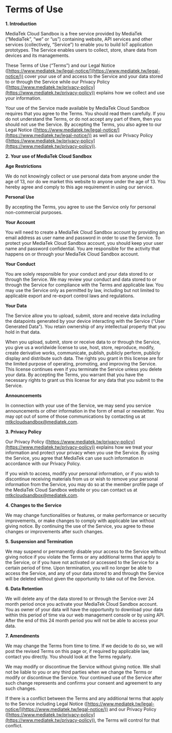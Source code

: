 # Terms of Use

**1. Introduction**

MediaTek Cloud Sandbox is a free service provided by MediaTek (“MediaTek”, “we” or “us”) containing website, API services and other services (collectively, “Service”) to enable you to build IoT application prototypes. The Service enables users to collect, store, share data from devices and its managements. 

These Terms of Use (“Terms”) and our Legal Notice ([https://www.mediatek.tw/legal-notice/](https://www.mediatek.tw/legal-notice/)) cover your use of and access to the Service and your data stored to or through the Service while our Privacy Policy ([https://www.mediatek.tw/privacy-policy](https://www.mediatek.tw/privacy-policy)) explains how we collect and use your information.

Your use of the Service made available by MediaTek Cloud Sandbox requires that you agree to the Terms. You should read them carefully. If you do not understand the Terms, or do not accept any part of them, then you should not use the Service. By accepting the Terms, you also agree to our Legal Notice ([https://www.mediatek.tw/legal-notice/](https://www.mediatek.tw/legal-notice/)) as well as our Privacy Policy ([https://www.mediatek.tw/privacy-policy](https://www.mediatek.tw/privacy-policy)). 

**2. Your use of MediaTek Cloud Sandbox**

**Age Restrictions**

We do not knowingly collect or use personal data from anyone under the age of 13, nor do we market this website to anyone under the age of 13. You hereby agree and comply to this age requirement in using our service.

**Personal Use**

By accepting the Terms, you agree to use the Service only for personal non-commercial purposes.

**Your Account**

You will need to create a MediaTek Cloud Sandbox account by providing an email address as user name and password in order to use the Service. To protect your MediaTek Cloud Sandbox account, you should keep your user name and password confidential. You are responsible for the activity that happens on or through your MediaTek Cloud Sandbox account.

**Your Conduct**

You are solely responsible for your conduct and your data stored to or through the Service. We may review your conduct and data stored to or through the Service for compliance with the Terms and applicable law. You may use the Service only as permitted by law, including but not limited to applicable export and re-export control laws and regulations.  

**Your Data**

The Service allow you to upload, submit, store and receive data including the datapoints generated by your device interacting with the Service (“User Generated Data”). You retain ownership of any intellectual property that you hold in that data.
 
When you upload, submit, store or receive data to or through the Service, you give us a worldwide license to use, host, store, reproduce, modify, create derivative works, communicate, publish, publicly perform, publicly display and distribute such data. The rights you grant in this license are for the limited purpose of operating, promoting, and improving the Service. This license continues even if you terminate the Service unless you delete your data. By accepting the Terms, you warrant that you have the necessary rights to grant us this license for any data that you submit to the Service.

**Announcements**

In connection with your use of the Service, we may send you service announcements or other information in the form of email or newsletter. You may opt out of some of those communications by contacting us at [mtkcloudsandbox@mediatek.com](mtkcloudsandbox@mediatek.com).


**3. Privacy Policy**

Our Privacy Policy ([https://www.mediatek.tw/privacy-policy](https://www.mediatek.tw/privacy-policy)) explains how we treat your information and protect your privacy when you use the Service. By using the Service, you agree that MediaTek can use such information in accordance with our Privacy Policy.

If you wish to access, modify your personal information, or if you wish to discontinue receiving materials from us or wish to remove your personal information from the Service, you may do so at the member profile page of the MediaTek Cloud Sandbox website or you can contact us at [mtkcloudsandbox@mediatek.com](mtkcloudsandbox@mediatek.com).


**4. Changes to the Service**

We may change functionalities or features, or make performance or security improvements, or make changes to comply with applicable law without giving notice. By continuing the use of the Service, you agree to these changes or improvements after such changes.  

**5. Suspension and Termination**

We may suspend or permanently disable your access to the Service without giving notice if you violate the Terms or any additional terms that apply to the Service, or if you have not activated or accessed to the Service for a certain period of time. Upon termination, you will no longer be able to access the Service, and any of your data stored to and through the Service will be deleted without given the opportunity to take out of the Service.

**6. Data Retention**

We will delete any of the data stored to or through the Service over 24 month period once you activate your MediaTek Cloud Sandbox account. You as owner of your data will have the opportunity to download your data within this period of time via our web management console or by using API. After the end of this 24 month period you will not be able to access your data.

**7. Amendments**

We may change the Terms from time to time. If we decide to do so, we will post the revised Terms on this page or, if required by applicable law, contact you directly. You should look at the Terms regularly.
 
We may modify or discontinue the Service without giving notice. We shall not be liable to you or any third parties when we change the Terms or modify or discontinue the Service. Your continued use of the Service after such change represents and confirms your consent and agreement to any such changes. 

If there is a conflict between the Terms and any additional terms that apply to the Service including Legal Notice ([https://www.mediatek.tw/legal-notice/](https://www.mediatek.tw/legal-notice/)) and our Privacy Policy ([https://www.mediatek.tw/privacy-policy](https://www.mediatek.tw/privacy-policy)), the Terms will control for that conflict.

